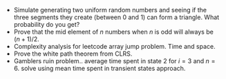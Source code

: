 - Simulate generating two uniform random numbers and seeing if the three segments they create (between 0 and 1) can form a triangle. What probability do you get?
- Prove that the mid element of $n$ numbers when $n$ is odd will always be $(n+1)/2$.
- Complexity analysis for leetcode array jump problem. Time and space.
- Prove the white path theorem from CLRS.
- Gamblers ruin problem.. average time spent in state $2$ for $i=3$ and $n=6$. solve using mean time spent in transient states approach.
